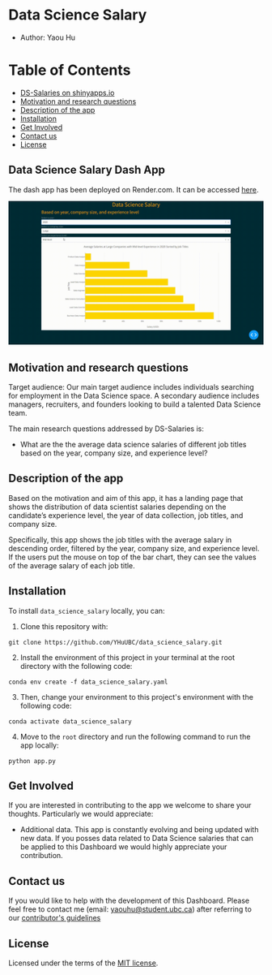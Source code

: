 # Data Science Salary

-   Author: Yaou Hu

# Table of Contents


-   [DS-Salaries on shinyapps.io](#DS-Salaries-on-shinyapps)
-   [Motivation and research questions](#Motivation-and-research-questions)
-   [Description of the app](#Description-of-the-app)
-   [Installation](#Installation)
-   [Get Involved](#Get-Involved)
-   [Contact us](#Contact-us)
-   [License](#license)

## Data Science Salary Dash App

The dash app has been deployed on Render.com. It can be accessed [here](https://data-science-salary.onrender.com/).

![](img/demo.gif)

## Motivation and research questions

Target audience: Our main target audience includes individuals searching for employment in the Data Science space. A secondary audience includes managers, recruiters, and founders looking to build a talented Data Science team.

The main research questions addressed by DS-Salaries is:

-   What are the the average data science salaries of different job titles based on the year, company size, and experience level?

## Description of the app

Based on the motivation and aim of this app, it has a landing page that shows the distribution of data scientist salaries depending on the candidate’s experience level, the year of data collection, job titles, and company size.

Specifically, this app shows the job titles with the average salary in descending order, filtered by the year, company size, and experience level. If the users put the mouse on top of the bar chart, they can see the values of the average salary of each job title. 

## Installation

To install `data_science_salary` locally, you can:

1. Clone this repository with:

```
git clone https://github.com/YHuUBC/data_science_salary.git
```

2. Install the environment of this project in your terminal at the root directory with the following code:

```
conda env create -f data_science_salary.yaml
```
3. Then, change your environment to this project's environment with the following code:
```
conda activate data_science_salary
```
4. Move to the `root` directory and run the following command to run the app locally:

```{Python}
python app.py
```

## Get Involved

If you are interested in contributing to the app we welcome to share your thoughts. Particularly we would appreciate:

-   Additional data. This app is constantly evolving and being updated with new data. If you posses data related to Data Science salaries that can be applied to this Dashboard we would highly appreciate your contribution.

## Contact us

If you would like to help with the development of this Dashboard. Please feel free to contact me (email: yaouhu@student.ubc.ca) after referring to our [contributor's guidelines](CONTRIBUTING.md)

## License

Licensed under the terms of the [MIT license](LICENSE).
